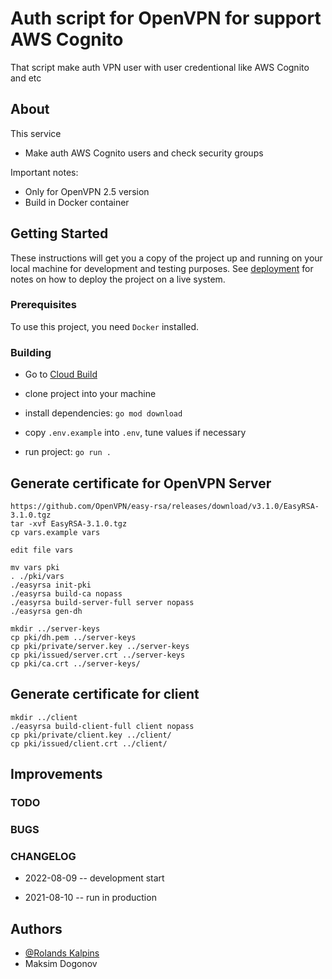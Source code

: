 # Auth script for OpenVPN for support AWS Cognito

That script make auth VPN user with user credentional like AWS Cognito and etc

## About

This service

- Make auth AWS Cognito users and check security groups

Important notes:

* Only for OpenVPN 2.5 version 
* Build in Docker container

## Getting Started

These instructions will get you a copy of the project up and running on your local machine for development and testing purposes.
See [deployment](#deployment) for notes on how to deploy the project on a live system.

### Prerequisites

To use this project, you need `Docker` installed.

### Building

* Go to [Cloud Build](https://console.cloud.google.com/cloud-build/triggers?project=asset-management-ci-cd&pageState=(%22triggers%22:(%22f%22:%22%255B%257B_22k_22_3A_22_22_2C_22t_22_3A10_2C_22v_22_3A_22_5C_22OpenVPN-build_5C_22_22_2C_22s_22_3Atrue%257D%255D%22)))

* clone project into your machine
* install dependencies: `go mod download`
* copy `.env.example` into `.env`, tune values if necessary
* run project: `go run .`


## Generate certificate for OpenVPN Server
```
https://github.com/OpenVPN/easy-rsa/releases/download/v3.1.0/EasyRSA-3.1.0.tgz
tar -xvf EasyRSA-3.1.0.tgz
cp vars.example vars

edit file vars

mv vars pki
. ./pki/vars
./easyrsa init-pki
./easyrsa build-ca nopass
./easyrsa build-server-full server nopass
./easyrsa gen-dh

mkdir ../server-keys
cp pki/dh.pem ../server-keys
cp pki/private/server.key ../server-keys
cp pki/issued/server.crt ../server-keys
cp pki/ca.crt ../server-keys/
```
## Generate certificate for client

```
mkdir ../client
./easyrsa build-client-full client nopass  
cp pki/private/client.key ../client/ 
cp pki/issued/client.crt ../client/
```

## Improvements

### TODO

### BUGS

### CHANGELOG

- 2022-08-09 -- development start

- 2021-08-10 -- run in production 

## Authors

- [@Rolands Kalpins](https://hodlersassetm-iro9206.slack.com/team/U027H05SHS4)
- Maksim Dogonov